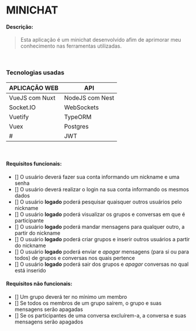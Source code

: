 # MINICHAT

#### Descrição:
> Esta aplicação é um minichat desenvolvido afim de aprimorar meu conhecimento nas ferramentas utilizadas.

<br>

### Tecnologias usadas
|  APLICAÇÃO WEB  |       API        |
|-----------------|------------------|
| VueJS com Nuxt  | NodeJS com Nest  |
| Socket.IO       | WebSockets       |
| Vuetify         | TypeORM          |
| Vuex            | Postgres         |
| #               | JWT              |

<br>

#### Requisitos funcionais:
- [] O usuário deverá fazer sua conta informando um nickname e uma senha
- [] O usuário deverá realizar o login na sua conta informando os mesmos dados
- [] O usuário **logado** poderá pesquisar quaisquer outros usuários pelo nickname
- [] O usuário **logado** poderá visualizar os grupos e conversas em que é participante
- [] O usuário **logado** poderá mandar mensagens para qualquer outro, a partir do nickname
- [] O usuário **logado** poderá criar grupos e inserir outros usuários a partir do nickname
- [] O usuário **logado** poderá enviar e _apagar_ mensagens (para si ou para todos) de grupos e conversas nos quais pertence
- [] O usuário **logado** poderá sair dos grupos e _apagar_ conversas no qual está inserido


#### Requisitos não funcionais:
- [] Um grupo deverá ter no mínimo um membro
- [] Se todos os membros de um grupo saírem, o grupo e suas mensagens serão apagadas
- [] Se os participantes de uma conversa excluírem-a, a conversa e suas mensagens serão apagados